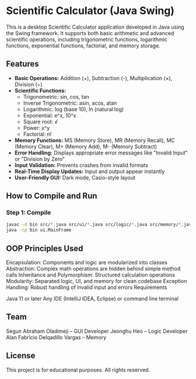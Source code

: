 # Scientific Calculator (Java Swing)

This is a desktop Scientific Calculator application developed in Java using the Swing framework. It supports both basic arithmetic and advanced scientific operations, including trigonometric functions, logarithmic functions, exponential functions, factorial, and memory storage.

## Features

- **Basic Operations:** Addition (+), Subtraction (-), Multiplication (×), Division (÷)
- **Scientific Functions:**
    - Trigonometric: sin, cos, tan
    - Inverse Trigonometric: asin, acos, atan
    - Logarithmic: log (base 10), ln (natural log)
    - Exponential: e^x, 10^x
    - Square root: √
    - Power: x^y
    - Factorial: n!
- **Memory Functions:** MS (Memory Store), MR (Memory Recall), MC (Memory Clear), M+ (Memory Add), M- (Memory Subtract)
- **Error Handling:** Displays appropriate error messages like "Invalid Input" or "Division by Zero"
- **Input Validation:** Prevents crashes from invalid formats
- **Real-Time Display Updates:** Input and output appear instantly
- **User-Friendly GUI:** Dark mode, Casio-style layout


## How to Compile and Run

### Step 1: Compile

```bash
javac -d bin src/*.java src/ui/*.java src/logic/*.java src/memory/*.java
java -cp bin ui.MainFrame
```
## OOP Principles Used

Encapsulation: Components and logic are modularized into classes
Abstraction: Complex math operations are hidden behind simple method calls
Inheritance and Polymorphism: Structured calculation operations
Modularity: Separated logic, UI, and memory for clean codebase
Exception Handling: Robust handling of invalid input and errors
Requirements

Java 11 or later
Any IDE (IntelliJ IDEA, Eclipse) or command line terminal

## Team

Segun Abraham Oladimeji – GUI Developer
Jeonghu Heo – Logic Developer
Alan Fabricio Delqadillo Vargas – Memory


## License

This project is for educational purposes. All rights reserved.